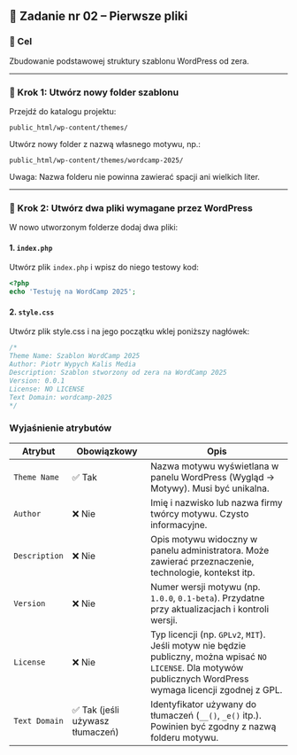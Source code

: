 ## 🧱 Zadanie nr 02 – Pierwsze pliki

### 🎯 Cel

Zbudowanie podstawowej struktury szablonu WordPress od zera.

---

### 📂 Krok 1: Utwórz nowy folder szablonu

Przejdź do katalogu projektu:

`public_html/wp-content/themes/`

Utwórz nowy folder z nazwą własnego motywu, np.:

`public_html/wp-content/themes/wordcamp-2025/`

Uwaga: Nazwa folderu nie powinna zawierać spacji ani wielkich liter.

---

### 📄 Krok 2: Utwórz dwa pliki wymagane przez WordPress

W nowo utworzonym folderze dodaj dwa pliki:

#### 1. `index.php`

Utwórz plik `index.php` i wpisz do niego testowy kod:

```php
<?php
echo 'Testuję na WordCamp 2025';
```

#### 2. `style.css`

Utwórz plik style.css i na jego początku wklej poniższy nagłówek:

```css
/*
Theme Name: Szablon WordCamp 2025 
Author: Piotr Wypych Kalis Media
Description: Szablon stworzony od zera na WordCamp 2025  
Version: 0.0.1
License: NO LICENSE
Text Domain: wordcamp-2025
*/
```

### Wyjaśnienie atrybutów

| Atrybut         | Obowiązkowy | Opis |
|------------------|--------------|------|
| `Theme Name`     | ✅ Tak        | Nazwa motywu wyświetlana w panelu WordPress (Wygląd → Motywy). Musi być unikalna. |
| `Author`         | ❌ Nie        | Imię i nazwisko lub nazwa firmy twórcy motywu. Czysto informacyjne. |
| `Description`    | ❌ Nie        | Opis motywu widoczny w panelu administratora. Może zawierać przeznaczenie, technologie, kontekst itp. |
| `Version`        | ❌ Nie        | Numer wersji motywu (np. `1.0.0`, `0.1-beta`). Przydatne przy aktualizacjach i kontroli wersji. |
| `License`        | ❌ Nie        | Typ licencji (np. `GPLv2`, `MIT`). Jeśli motyw nie będzie publiczny, można wpisać `NO LICENSE`. Dla motywów publicznych WordPress wymaga licencji zgodnej z GPL. |
| `Text Domain`    | ✅ Tak (jeśli używasz tłumaczeń) | Identyfikator używany do tłumaczeń (`__()`, `_e()` itp.). Powinien być zgodny z nazwą folderu motywu. |
